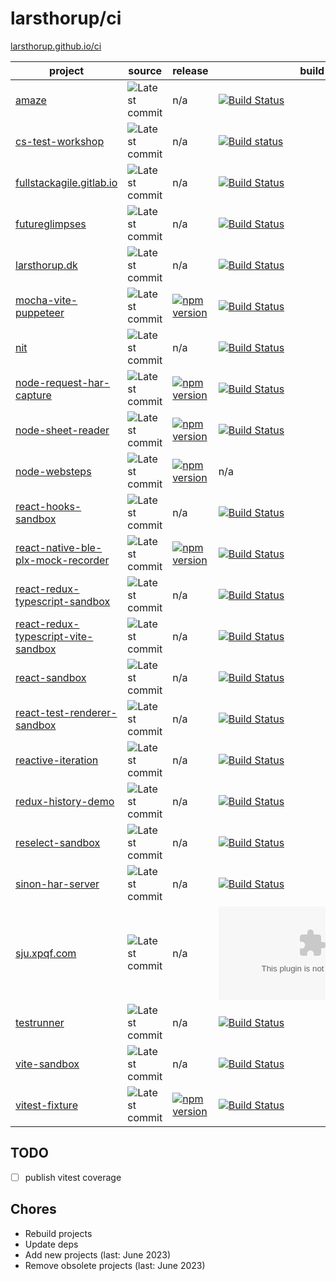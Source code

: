 # larsthorup/ci

[larsthorup.github.io/ci](https://larsthorup.github.io/ci/)

project | source | release | build | coverage | dependencies | platform | test | module 
------- | ----- | ----- | ----- | -------- | ------------ | --------------- | -------- | ----
[amaze](https://github.com/larsthorup/amaze) | ![Latest commit](https://img.shields.io/github/last-commit/larsthorup/amaze?label=) | n/a | [![Build Status](https://github.com/larsthorup/amaze/actions/workflows/ci.yml/badge.svg)](https://github.com/larsthorup/amaze/actions/workflows/ci.yml) | [![Coverage Status](https://img.shields.io/coveralls/github/larsthorup/amaze?label=)](https://coveralls.io/r/larsthorup/amaze?branch=master) | n/a | JavaScript | Mocha | RequireJS 
[cs-test-workshop](https://github.com/larsthorup/cs-test-workshop) | ![Latest commit](https://img.shields.io/github/last-commit/larsthorup/cs-test-workshop?label=)  | n/a | [![Build status](https://img.shields.io/appveyor/build/LarsThorup/cs-test-workshop?label=)](https://ci.appveyor.com/project/LarsThorup/cs-test-workshop) | n/a | n/a | .NET | MSTest | n/a
[fullstackagile.gitlab.io](https://gitlab.com/fullstackagile/fullstackagile.gitlab.io/) | ![Latest commit](https://img.shields.io/badge/dynamic/json?logo=gitlab&color=green&label=&query=committed_date&url=https%3A%2F%2Fgitlab.com%2Fapi%2Fv4%2Fprojects%2Ffullstackagile%252Ffullstackagile.gitlab.io%2Frepository%2Fcommits%2Fmaster) | n/a | [![Build Status](https://img.shields.io/gitlab/pipeline/fullstackagile/fullstackagile.gitlab.io?label=)](https://gitlab.com/fullstackagile/fullstackagile.gitlab.io/pipelines) | n/a | n/a | NodeJS | n/a | CommonJS
[futureglimpses](https://gitlab.com/sjuthorup/futureglimpses/) | ![Latest commit](https://img.shields.io/badge/dynamic/json?logo=gitlab&color=green&label=&query=committed_date&url=https%3A%2F%2Fgitlab.com%2Fapi%2Fv4%2Fprojects%2Fsjuthorup%252Ffutureglimpses%2Frepository%2Fcommits%2Fmaster) | n/a | [![Build Status](https://img.shields.io/gitlab/pipeline/sjuthorup/futureglimpses?label=)](https://gitlab.com/sjuthorup/futureglimpses/pipelines) | n/a | n/a | NodeJS | n/a | CommonJS
[larsthorup.dk](https://gitlab.com/larsthorup/larsthorup.gitlab.io/) | ![Latest commit](https://img.shields.io/badge/dynamic/json?logo=gitlab&color=green&label=&query=committed_date&url=https%3A%2F%2Fgitlab.com%2Fapi%2Fv4%2Fprojects%2Flarsthorup%252Flarsthorup.gitlab.io%2Frepository%2Fcommits%2Fmain) | n/a | [![Build Status](https://img.shields.io/gitlab/pipeline-status/larsthorup/larsthorup.gitlab.io.svg?branch=main&label=)](https://gitlab.com/larsthorup/larsthorup.gitlab.io/pipelines) | n/a | n/a | NodeJS | n/a | CommonJS
[mocha-vite-puppeteer](https://github.com/larsthorup/mocha-vite-puppeteer)  | ![Latest commit](https://img.shields.io/github/last-commit/larsthorup/mocha-vite-puppeteer?label=) | [![npm version](https://img.shields.io/npm/v/mocha-vite-puppeteer)](https://www.npmjs.com/package/mocha-vite-puppeteer) | [![Build Status](https://github.com/larsthorup/mocha-vite-puppeteer/actions/workflows/ci.yml/badge.svg)](https://github.com/larsthorup/mocha-vite-puppeteer/actions/workflows/ci.yml) | n/a | [![Dependency Status](https://img.shields.io/librariesio/release/npm/mocha-vite-puppeteer/latest)](https://libraries.io/npm/mocha-vite-puppeteer) | JavaScript | Mocha | ESM 
[nit](https://github.com/larsthorup/nit)  | ![Latest commit](https://img.shields.io/github/last-commit/larsthorup/nit?label=) | n/a | [![Build Status](https://github.com/larsthorup/nit/actions/workflows/ci.yml/badge.svg)](https://github.com/larsthorup/nit/actions/workflows/ci.yml)  | n/a | (none) | JavaScript | assert | CommonJS 
[node-request-har-capture](https://github.com/larsthorup/node-request-har-capture)  | ![Latest commit](https://img.shields.io/github/last-commit/larsthorup/node-request-har-capture?label=) | [![npm version](https://img.shields.io/npm/v/request-har-capture)](https://www.npmjs.com/package/request-har-capture) | [![Build Status](https://github.com/larsthorup/node-request-har-capture/actions/workflows/ci.yml/badge.svg)](https://github.com/larsthorup/node-request-har-capture/actions/workflows/ci.yml) | [![Coverage Status](https://img.shields.io/coveralls/github/larsthorup/node-request-har-capture?label=)](https://coveralls.io/github/larsthorup/node-request-har-capture?branch=master) | [![Dependency Status](https://img.shields.io/librariesio/release/npm/request-har-capture)](https://libraries.io/npm/request-har-capture) | NodeJS | Mocha | CommonJS
[node-sheet-reader](https://github.com/larsthorup/node-sheet-reader) | ![Latest commit](https://img.shields.io/github/last-commit/larsthorup/node-sheet-reader?label=) | [![npm version](https://img.shields.io/npm/v/sheet-reader)](https://www.npmjs.com/package/sheet-reader) | [![Build Status](https://github.com/larsthorup/node-sheet-reader/actions/workflows/ci.yml/badge.svg)](https://github.com/larsthorup/node-sheet-reader/actions/workflows/ci.yml) | [![Coverage Status](https://img.shields.io/coveralls/github/larsthorup/node-sheet-reader?label=)](https://coveralls.io/github/larsthorup/node-sheet-reader?branch=master) | [![Dependency Status](https://img.shields.io/librariesio/release/npm/sheet-reader)](https://libraries.io/npm/sheet-reader) | NodeJS | Mocha | CommonJS
[node-websteps](https://github.com/larsthorup/node-websteps) | ![Latest commit](https://img.shields.io/github/last-commit/larsthorup/node-websteps?label=) | [![npm version](https://img.shields.io/npm/v/websteps)](https://www.npmjs.com/package/websteps) | n/a | n/a | [![Dependency Status](https://img.shields.io/librariesio/release/npm/websteps)](https://libraries.io/npm/websteps) | NodeJS | Mocha | CommonJS
[react-hooks-sandbox](https://github.com/larsthorup/react-hooks-sandbox)  | ![Latest commit](https://img.shields.io/github/last-commit/larsthorup/react-hooks-sandbox?label=) | n/a | [![Build Status](https://github.com/larsthorup/react-hooks-sandbox/actions/workflows/ci.yml/badge.svg)](https://github.com/larsthorup/react-hooks-sandbox/actions/workflows/ci.yml) | [![Coverage Status](https://img.shields.io/coveralls/github/larsthorup/react-hooks-sandbox?label=)](https://coveralls.io/r/larsthorup/react-hooks-sandbox?branch=master) | n/a | JavaScript | Jest | Webpack 
[react-native-ble-plx-mock-recorder](https://github.com/larsthorup/react-native-ble-plx-mock-recorder)  | ![Latest commit](https://img.shields.io/github/last-commit/larsthorup/react-native-ble-plx-mock-recorder?label=) | [![npm version](https://img.shields.io/npm/v/react-native-ble-plx-mock-recorder)](https://www.npmjs.com/package/react-native-ble-plx-mock-recorder) | [![Build Status](https://github.com/larsthorup/react-native-ble-plx-mock-recorder/actions/workflows/ci.yml/badge.svg)](https://github.com/larsthorup/react-native-ble-plx-mock-recorder/actions/workflows/ci.yml) | n/a | n/a | JavaScript | Jest | React Native
[react-redux-typescript-sandbox](https://github.com/larsthorup/react-redux-typescript-sandbox)  | ![Latest commit](https://img.shields.io/github/last-commit/larsthorup/react-redux-typescript-sandbox?label=) | n/a | [![Build Status](https://github.com/larsthorup/react-redux-typescript-sandbox/actions/workflows/ci.yml/badge.svg)](https://github.com/larsthorup/react-redux-typescript-sandbox/actions/workflows/ci.yml) | [![Coverage Status](https://img.shields.io/coveralls/github/larsthorup/react-redux-typescript-sandbox?label=)](https://coveralls.io/r/larsthorup/react-redux-typescript-sandbox?branch=master) | n/a | TypeScript | Jest | Webpack 
[react-redux-typescript-vite-sandbox](https://github.com/larsthorup/react-redux-typescript-vite-sandbox) | ![Latest commit](https://img.shields.io/github/last-commit/larsthorup/react-redux-typescript-vite-sandbox?label=) | n/a | [![Build Status](https://github.com/larsthorup/react-redux-typescript-vite-sandbox/actions/workflows/ci.yml/badge.svg)](https://github.com/larsthorup/react-redux-typescript-vite-sandbox/actions/workflows/ci.yml) | [![Coverage Status](https://img.shields.io/coveralls/github/larsthorup/react-redux-typescript-vite-sandbox?label=)](https://coveralls.io/r/larsthorup/react-redux-typescript-vite-sandbox?branch=main) | n/a | TypeScript | Vitest | ESM
[react-sandbox](https://github.com/larsthorup/react-sandbox) | ![Latest commit](https://img.shields.io/github/last-commit/larsthorup/react-sandbox?label=) | n/a | [![Build Status](https://github.com/larsthorup/react-sandbox/actions/workflows/ci.yml/badge.svg)](https://github.com/larsthorup/react-sandbox/actions/workflows/ci.yml) | [![Coverage Status](https://img.shields.io/coveralls/github/larsthorup/react-sandbox?label=)](https://coveralls.io/r/larsthorup/react-sandbox?branch=master) | n/a | JavaScript | Assert | Rollup 
[react-test-renderer-sandbox](https://github.com/larsthorup/react-test-renderer-sandbox) | ![Latest commit](https://img.shields.io/github/last-commit/larsthorup/react-test-renderer-sandbox?label=) | n/a | [![Build Status](https://github.com/larsthorup/react-test-renderer-sandbox/actions/workflows/ci.yml/badge.svg)](https://github.com/larsthorup/react-test-renderer-sandbox/actions/workflows/ci.yml) | n/a | n/a | JavaScript | Vitest | ESM
[reactive-iteration](https://github.com/larsthorup/reactive-iteration) | ![Latest commit](https://img.shields.io/github/last-commit/larsthorup/reactive-iteration?label=) | n/a | [![Build Status](https://github.com/larsthorup/reactive-iteration/actions/workflows/ci.yml/badge.svg)](https://github.com/larsthorup/reactive-iteration/actions/workflows/ci.yml) | n/a | n/a | TypeScript | Vitest | ESM
[redux-history-demo](https://github.com/larsthorup/redux-history-demo)  | ![Latest commit](https://img.shields.io/github/last-commit/larsthorup/redux-history-demo?label=) | n/a | [![Build Status](https://github.com/larsthorup/redux-history-demo/actions/workflows/ci.yml/badge.svg)](https://github.com/larsthorup/redux-history-demo/actions/workflows/ci.yml) | [![Coverage Status](https://img.shields.io/coveralls/github/larsthorup/redux-history-demo?label=)](https://coveralls.io/r/larsthorup/redux-history-demo?branch=master) | n/a | JavaScript | Jest | Webpack 
[reselect-sandbox](https://github.com/larsthorup/reselect-sandbox)  | ![Latest commit](https://img.shields.io/github/last-commit/larsthorup/reselect-sandbox?label=) | n/a | [![Build Status](https://github.com/larsthorup/reselect-sandbox/actions/workflows/ci.yml/badge.svg)](https://github.com/larsthorup/reselect-sandbox/actions/workflows/ci.yml) | n/a | n/a | JavaScript | Assert | n/a 
[sinon-har-server](https://github.com/larsthorup/sinon-har-server) | ![Latest commit](https://img.shields.io/github/last-commit/larsthorup/sinon-har-server?label=) | n/a | [![Build Status](https://github.com/larsthorup/sinon-har-server/actions/workflows/ci.yml/badge.svg)](https://github.com/larsthorup/sinon-har-server/actions/workflows/ci.yml) | [![Coverage Status](https://img.shields.io/coveralls/github/larsthorup/sinon-har-server?label=)](https://coveralls.io/github/larsthorup/sinon-har-server?branch=master) | n/a | Browser | Mocha | UMD
[sju.xpqf.com](https://gitlab.com/fullstackagile/sju.xpqf.com/) | ![Latest commit](https://img.shields.io/badge/dynamic/json?logo=gitlab&color=green&label=&query=committed_date&url=https%3A%2F%2Fgitlab.com%2Fapi%2Fv4%2Fprojects%2Ffullstackagile%252Fsju.xpqf.com%2Frepository%2Fcommits%2Fmaster) | n/a | [![Build Status](https://img.shields.io/gitlab/pipeline/fullstackagile/sju.xpqf.com?label=)](https://gitlab.com/fullstackagile/sju.xpqf.com/pipelines) | n/a | n/a | NodeJS | Puppeteer | CommonJS
[testrunner](https://github.com/larsthorup/testrunner) | ![Latest commit](https://img.shields.io/github/last-commit/larsthorup/testrunner?label=) | n/a | [![Build Status](https://github.com/larsthorup/testrunner/actions/workflows/ci.yml/badge.svg)](https://github.com/larsthorup/testrunner/actions/workflows/ci.yml) | n/a | n/a | JavaScript | self | ESM
[vite-sandbox](https://github.com/larsthorup/vite-sandbox) | ![Latest commit](https://img.shields.io/github/last-commit/larsthorup/vite-sandbox?label=) | n/a | [![Build Status](https://github.com/larsthorup/testrunner/actions/workflows/ci.yml/badge.svg)](https://github.com/larsthorup/testrunner/actions/workflows/ci.yml) | n/a | n/a | JavaScript | Mocha | ESM
[vitest-fixture](https://github.com/larsthorup/vitest-fixture) | ![Latest commit](https://img.shields.io/github/last-commit/larsthorup/vitest-fixture?label=) | [![npm version](https://img.shields.io/npm/v/vitest-fixture)](https://www.npmjs.com/package/vitest-fixture) | [![Build Status](https://github.com/larsthorup/vitest-fixture/actions/workflows/ci.yml/badge.svg)](https://github.com/larsthorup/vitest-fixture/actions/workflows/ci.yml) | n/a | [![Dependency Status](https://img.shields.io/librariesio/release/npm/vitest-fixture/latest)](https://libraries.io/npm/vitest-fixture) | JavaScript | Vitest | ESM


## TODO

- [ ] publish vitest coverage

## Chores

- Rebuild projects
- Update deps
- Add new projects (last: June 2023)
- Remove obsolete projects (last: June 2023)


